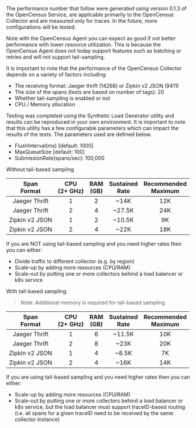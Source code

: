 The performance number that follow were generated using version 0.1.3 of the
OpenCensus Service, are applicable primarily to the OpenCensus Collector and
are measured only for traces. In the future, more configurations will be tested.

Note with the OpenCensus Agent you can expect as good if not better performance
with lower resource utilization. This is because the OpenCensus Agent does not
today support features such as batching or retries and will not support
tail-sampling.

It is important to note that the performance of the OpenCensus Collector depends
on a variety of factors including:

* The receiving format: Jaeger thrift (14268) or Zipkin v2 JSON (9411)
* The size of the spans (tests are based on number of tags): 20
* Whether tail-sampling is enabled or not
* CPU / Memory allocation

Testing was completed using the Synthetic Load Generator utility and results can
be reproduced in your own environment. It is important to note that this utility
has a few configurable parameters which can impact the results of the tests. The
parameters used are defined below.

* FlushInterval(ms) [default: 1000]
* MaxQueueSize [default: 100]
* SubmissionRate(spans/sec): 100,000

Without tail-based sampling

| Span<br>Format    | CPU<br>(2+ GHz) | RAM<br>(GB) | Sustained<br>Rate | Recommended<br>Maximum |
| :---:             | :---:           | :---:       | :---:             | :---:                  |
| Jaeger Thrift     | 1               | 2           | ~14K              | 12K                    |
| Jaeger Thrift     | 2               | 4           | ~27.5K            | 24K                    |
| Zipkin v2 JSON    | 1               | 2           | ~10.5K            | 9K                     |
| Zipkin v2 JSON    | 2               | 4           | ~22K              | 18K                    |

If you are NOT using tail-based sampling and you need higher rates then you can
either:

* Divide traffic to different collector (e.g. by region)
* Scale-up by adding more resources (CPU/RAM)
* Scale-out by putting one or more collectors behind a load balancer or k8s
service

With tail-based sampling

> Note: Additional memory is required for tail-based sampling

| Span<br>Format    | CPU<br>(2+ GHz) | RAM<br>(GB) | Sustained<br>Rate | Recommended<br>Maximum |
| :---:             | :---:           | :---:       | :---:             | :---:                  |
| Jaeger Thrift     | 1               | 6           | ~11.5K            | 10K                    |
| Jaeger Thrift     | 2               | 8           | ~23K              | 20K                    |
| Zipkin v2 JSON    | 1               | 4           | ~8.5K             | 7K                     |
| Zipkin v2 JSON    | 2               | 4           | ~16K              | 14K                    |

If you are using tail-based sampling and you need higher rates then you can
either:

* Scale-up by adding more resources (CPU/RAM)
* Scale-out by putting one or more collectors behind a load balancer or k8s
service, but the load balancer must support traceID-based routing (i.e. all
spans for a given traceID need to be received by the same collector instance)
